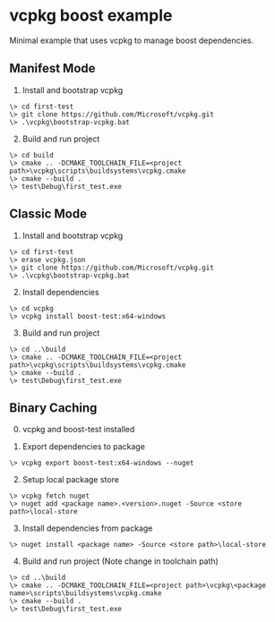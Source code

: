 # vcpkg boost example

Minimal example that uses vcpkg to manage boost dependencies.

## Manifest Mode

1. Install and bootstrap vcpkg
```
\> cd first-test
\> git clone https://github.com/Microsoft/vcpkg.git
\> .\vcpkg\bootstrap-vcpkg.bat
```

2. Build and run project
```
\> cd build
\> cmake .. -DCMAKE_TOOLCHAIN_FILE=<project path>\vcpkg\scripts\buildsystems\vcpkg.cmake
\> cmake --build .
\> test\Debug\first_test.exe
```


## Classic Mode

1. Install and bootstrap vcpkg
```
\> cd first-test
\> erase vcpkg.json
\> git clone https://github.com/Microsoft/vcpkg.git
\> .\vcpkg\bootstrap-vcpkg.bat
```

2. Install dependencies
```
\> cd vcpkg
\> vcpkg install boost-test:x64-windows
```

3. Build and run project
```
\> cd ..\build
\> cmake .. -DCMAKE_TOOLCHAIN_FILE=<project path>\vcpkg\scripts\buildsystems\vcpkg.cmake
\> cmake --build .
\> test\Debug\first_test.exe
```

## Binary Caching

0. vcpkg and boost-test installed 

1. Export dependencies to package
```
\> vcpkg export boost-test:x64-windows --nuget
```

2. Setup local package store 
```
\> vcpkg fetch nuget
\> nuget add <package name>.<version>.nuget -Source <store path>\local-store
```

3. Install dependencies from package
```
\> nuget install <package name> -Source <store path>\local-store 
```

4. Build and run project (Note change in toolchain path)
```
\> cd ..\build
\> cmake .. -DCMAKE_TOOLCHAIN_FILE=<project path>\vcpkg\<package name>\scripts\buildsystems\vcpkg.cmake
\> cmake --build .
\> test\Debug\first_test.exe
```
